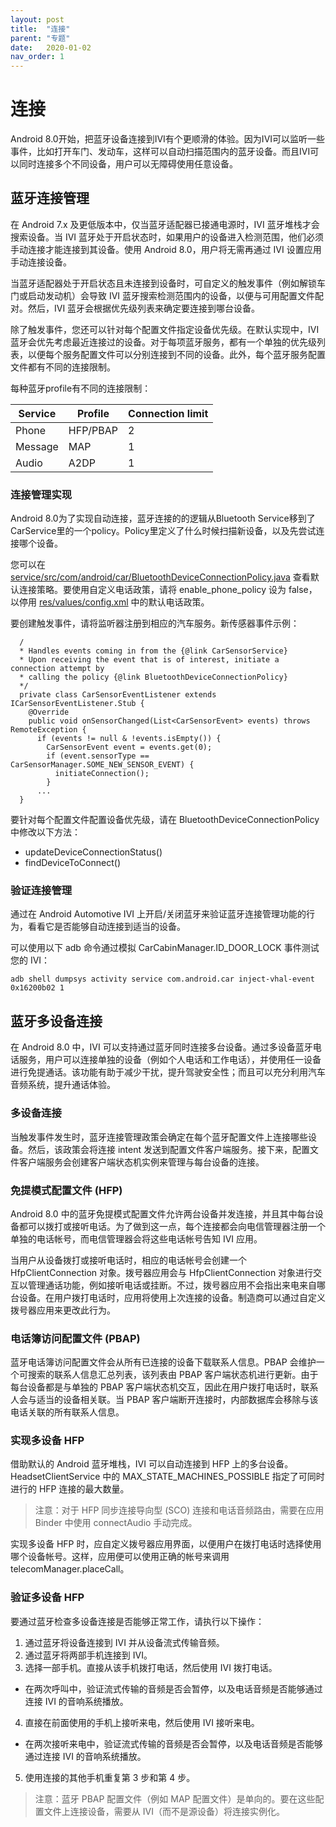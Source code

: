 ```yaml
---
layout: post
title:  "连接"
parent: "专题"
date:   2020-01-02
nav_order: 1
---
```


# 连接

Android 8.0开始，把蓝牙设备连接到IVI有个更顺滑的体验。因为IVI可以监听一些事件，比如打开车门、发动车，这样可以自动扫描范围内的蓝牙设备。而且IVI可以同时连接多个不同设备，用户可以无障碍使用任意设备。

## 蓝牙连接管理

在 Android 7.x 及更低版本中，仅当蓝牙适配器已接通电源时，IVI 蓝牙堆栈才会搜索设备。当 IVI 蓝牙处于开启状态时，如果用户的设备进入检测范围，他们必须手动连接才能连接到其设备。使用 Android 8.0，用户将无需再通过 IVI 设置应用手动连接设备。

当蓝牙适配器处于开启状态且未连接到设备时，可自定义的触发事件（例如解锁车门或启动发动机）会导致 IVI 蓝牙搜索检测范围内的设备，以便与可用配置文件配对。然后，IVI 蓝牙会根据优先级列表来确定要连接到哪台设备。

除了触发事件，您还可以针对每个配置文件指定设备优先级。在默认实现中，IVI 蓝牙会优先考虑最近连接过的设备。对于每项蓝牙服务，都有一个单独的优先级列表，以便每个服务配置文件可以分别连接到不同的设备。此外，每个蓝牙服务配置文件都有不同的连接限制。

每种蓝牙profile有不同的连接限制：

| Service | Profile  | Connection limit |
| ------- | -------- | ---------------- |
| Phone   | HFP/PBAP | 2                |
| Message | MAP      | 1                |
| Audio   | A2DP     | 1                |

### 连接管理实现

Android 8.0为了实现自动连接，蓝牙连接的的逻辑从Bluetooth Service移到了CarService里的一个policy。Policy里定义了什么时候扫描新设备，以及先尝试连接哪个设备。

您可以在 [service/src/com/android/car/BluetoothDeviceConnectionPolicy.java](https://android.googlesource.com/platform/packages/services/Car/+/master/service/src/com/android/car/BluetoothDeviceConnectionPolicy.java) 查看默认连接策略。要使用自定义电话政策，请将 enable_phone_policy 设为 false，以停用 [res/values/config.xml](https://android.googlesource.com/platform/packages/apps/Bluetooth/+/master/res/values/config.xml) 中的默认电话政策。

要创建触发事件，请将监听器注册到相应的汽车服务。新传感器事件示例：
```
  /
  * Handles events coming in from the {@link CarSensorService}
  * Upon receiving the event that is of interest, initiate a connection attempt by
  * calling the policy {@link BluetoothDeviceConnectionPolicy}
  */
  private class CarSensorEventListener extends ICarSensorEventListener.Stub {
    @Override
    public void onSensorChanged(List<CarSensorEvent> events) throws RemoteException {
      if (events != null & !events.isEmpty()) {
        CarSensorEvent event = events.get(0);
        if (event.sensorType == CarSensorManager.SOME_NEW_SENSOR_EVENT) {
          initiateConnection();
        }
      ...
  }
```

要针对每个配置文件配置设备优先级，请在 BluetoothDeviceConnectionPolicy 中修改以下方法：

- updateDeviceConnectionStatus()
- findDeviceToConnect()

### 验证连接管理

通过在 Android Automotive IVI 上开启/关闭蓝牙来验证蓝牙连接管理功能的行为，看看它是否能够自动连接到适当的设备。

可以使用以下 adb 命令通过模拟 CarCabinManager.ID_DOOR_LOCK 事件测试您的 IVI：
```
adb shell dumpsys activity service com.android.car inject-vhal-event 0x16200b02 1
```

## 蓝牙多设备连接

在 Android 8.0 中，IVI 可以支持通过蓝牙同时连接多台设备。通过多设备蓝牙电话服务，用户可以连接单独的设备（例如个人电话和工作电话），并使用任一设备进行免提通话。该功能有助于减少干扰，提升驾驶安全性；而且可以充分利用汽车音频系统，提升通话体验。

### 多设备连接

当触发事件发生时，蓝牙连接管理政策会确定在每个蓝牙配置文件上连接哪些设备。然后，该政策会将连接 intent 发送到配置文件客户端服务。接下来，配置文件客户端服务会创建客户端状态机实例来管理与每台设备的连接。

### 免提模式配置文件 (HFP) 

Android 8.0 中的蓝牙免提模式配置文件允许两台设备并发连接，并且其中每台设备都可以拨打或接听电话。为了做到这一点，每个连接都会向电信管理器注册一个单独的电话帐号，而电信管理器会将这些电话帐号告知 IVI 应用。

当用户从设备拨打或接听电话时，相应的电话帐号会创建一个 HfpClientConnection 对象。拨号器应用会与 HfpClientConnection 对象进行交互以管理通话功能，例如接听电话或挂断。不过，拨号器应用不会指出来电来自哪台设备。在用户拨打电话时，应用将使用上次连接的设备。制造商可以通过自定义拨号器应用来更改此行为。

### 电话簿访问配置文件 (PBAP)

蓝牙电话簿访问配置文件会从所有已连接的设备下载联系人信息。PBAP 会维护一个可搜索的联系人信息汇总列表，该列表由 PBAP 客户端状态机进行更新。由于每台设备都是与单独的 PBAP 客户端状态机交互，因此在用户拨打电话时，联系人会与适当的设备相关联。当 PBAP 客户端断开连接时，内部数据库会移除与该电话关联的所有联系人信息。

### 实现多设备 HFP

借助默认的 Android 蓝牙堆栈，IVI 可以自动连接到 HFP 上的多台设备。 HeadsetClientService 中的 MAX_STATE_MACHINES_POSSIBLE 指定了可同时进行的 HFP 连接的最大数量。

> 注意：对于 HFP 同步连接导向型 (SCO) 连接和电话音频路由，需要在应用 Binder 中使用 connectAudio 手动完成。

实现多设备 HFP 时，应自定义拨号器应用界面，以便用户在拨打电话时选择使用哪个设备帐号。这样，应用便可以使用正确的帐号来调用 telecomManager.placeCall。

### 验证多设备 HFP

要通过蓝牙检查多设备连接是否能够正常工作，请执行以下操作：

1. 通过蓝牙将设备连接到 IVI 并从设备流式传输音频。
2. 通过蓝牙将两部手机连接到 IVI。
3. 选择一部手机。直接从该手机拨打电话，然后使用 IVI 拨打电话。
  - 在两次呼叫中，验证流式传输的音频是否会暂停，以及电话音频是否能够通过连接 IVI 的音响系统播放。
4. 直接在前面使用的手机上接听来电，然后使用 IVI 接听来电。
  - 在两次接听来电中，验证流式传输的音频是否会暂停，以及电话音频是否能够通过连接 IVI 的音响系统播放。
5. 使用连接的其他手机重复第 3 步和第 4 步。

> 注意：蓝牙 PBAP 配置文件（例如 MAP 配置文件）是单向的。要在这些配置文件上连接设备，需要从 IVI（而不是源设备）将连接实例化。